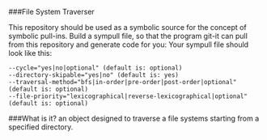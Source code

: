 ###File System Traverser

This repository should be used as a symbolic source for the concept of symbolic pull-ins. Build a sympull file, so that the program git-it can pull from this repository and generate code for you: Your sympull file should look like this: 
```
--cycle="yes|no|optional" (default is: optional)
--directory-skipable="yes|no" (default is: yes)
--traversal-method="bfs|in-order|pre-order|post-order|optional" (default is: optional)
--file-priority="lexicographical|reverse-lexicographical|optional"  (default is: optional)
```

###What is it?
an object designed to traverse a file systems starting from a specified directory.  
